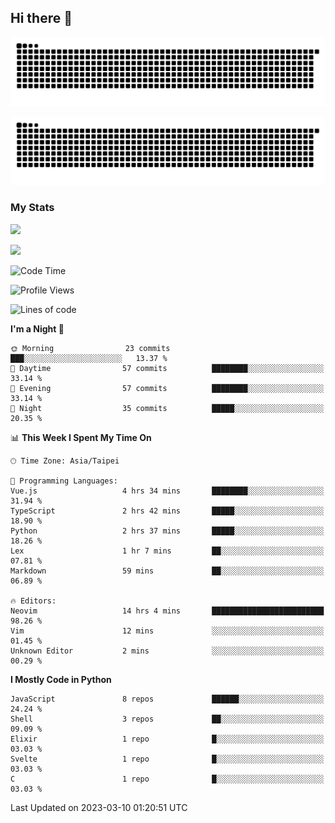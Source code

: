 ## Hi there 👋

<div align="center">

![GitHub Snake Light](https://raw.githubusercontent.com/CSY54/CSY54/snake/github-snake.svg#gh-light-mode-only)

![GitHub Snake dark](https://raw.githubusercontent.com/CSY54/CSY54/snake/github-snake-dark.svg#gh-dark-mode-only)

</div>

### My Stats

![](https://github-readme-stats.vercel.app/api?username=CSY54&theme=nord&show_icons=true)

![](https://github-readme-stats.vercel.app/api/top-langs/?username=CSY54&theme=nord&layout=compact&card_width=445)

<!--START_SECTION:waka-->
![Code Time](http://img.shields.io/badge/Code%20Time-1%2C536%20hrs%205%20mins-blue)

![Profile Views](http://img.shields.io/badge/Profile%20Views-0-blue)

![Lines of code](https://img.shields.io/badge/From%20Hello%20World%20I%27ve%20Written-388.3%20thousand%20lines%20of%20code-blue)

**I'm a Night 🦉** 

```text
🌞 Morning                23 commits          ███░░░░░░░░░░░░░░░░░░░░░░   13.37 % 
🌆 Daytime                57 commits          ████████░░░░░░░░░░░░░░░░░   33.14 % 
🌃 Evening                57 commits          ████████░░░░░░░░░░░░░░░░░   33.14 % 
🌙 Night                  35 commits          █████░░░░░░░░░░░░░░░░░░░░   20.35 % 
```


📊 **This Week I Spent My Time On** 

```text
🕑︎ Time Zone: Asia/Taipei

💬 Programming Languages: 
Vue.js                   4 hrs 34 mins       ████████░░░░░░░░░░░░░░░░░   31.94 % 
TypeScript               2 hrs 42 mins       █████░░░░░░░░░░░░░░░░░░░░   18.90 % 
Python                   2 hrs 37 mins       █████░░░░░░░░░░░░░░░░░░░░   18.26 % 
Lex                      1 hr 7 mins         ██░░░░░░░░░░░░░░░░░░░░░░░   07.81 % 
Markdown                 59 mins             ██░░░░░░░░░░░░░░░░░░░░░░░   06.89 % 

🔥 Editors: 
Neovim                   14 hrs 4 mins       █████████████████████████   98.26 % 
Vim                      12 mins             ░░░░░░░░░░░░░░░░░░░░░░░░░   01.45 % 
Unknown Editor           2 mins              ░░░░░░░░░░░░░░░░░░░░░░░░░   00.29 % 
```

**I Mostly Code in Python** 

```text
JavaScript               8 repos             ██████░░░░░░░░░░░░░░░░░░░   24.24 % 
Shell                    3 repos             ██░░░░░░░░░░░░░░░░░░░░░░░   09.09 % 
Elixir                   1 repo              █░░░░░░░░░░░░░░░░░░░░░░░░   03.03 % 
Svelte                   1 repo              █░░░░░░░░░░░░░░░░░░░░░░░░   03.03 % 
C                        1 repo              █░░░░░░░░░░░░░░░░░░░░░░░░   03.03 % 
```




 Last Updated on 2023-03-10 01:20:51 UTC
<!--END_SECTION:waka-->

<!--
**CSY54/CSY54** is a ✨ _special_ ✨ repository because its `README.md` (this file) appears on your GitHub profile.

Here are some ideas to get you started:

- 🔭 I’m currently working on ...
- 🌱 I’m currently learning ...
- 👯 I’m looking to collaborate on ...
- 🤔 I’m looking for help with ...
- 💬 Ask me about ...
- 📫 How to reach me: ...
- 😄 Pronouns: ...
- ⚡ Fun fact: ...
-->
